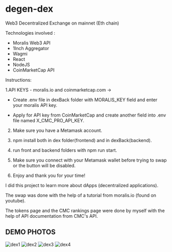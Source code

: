 # degen-dex
Web3 Decentralized Exchange on mainnet (Eth chain)

Technologies involved : 
- Moralis Web3 API
- 1Inch Aggregator
- Wagmi
- React
- NodeJS
- CoinMarketCap API

Instructions:


1.API KEYS - moralis.io and coinmarketcap.com -> 

* Create .env file in dexBack folder with MORALIS_KEY field and enter your moralis API key.
  
* Apply for API key from CoinMarketCap and create another field into .env file named X_CMC_PRO_API_KEY.


2. Make sure you have a Metamask account.


3. npm install both in dex folder(frontend) and in dexBack(backend).


4. run front and backend folders with npm run start.
   

5. Make sure you connect with your Metamask wallet before trying to swap or the button will be disabled.


6. Enjoy and thank you for your time!



I did this project to learn more about dApps (decentralized applications).

The swap was done with the help of a tutorial from moralis.io (found on youtube).

The tokens page and the CMC rankings page were done by myself with the help of API documentation from CMC's API. 

## DEMO PHOTOS 

![dex1](https://github.com/RaoulGrn/degen-dex/assets/108396853/6cf9d402-3d21-4ac3-bcb0-8da3554637b2)
![dex2](https://github.com/RaoulGrn/degen-dex/assets/108396853/d920a876-4af4-47e9-b6f7-0ff97fb3a11c)
![dex3](https://github.com/RaoulGrn/degen-dex/assets/108396853/e0fcff27-72e6-43a7-9f1a-4d49260a2b63)
![dex4](https://github.com/RaoulGrn/degen-dex/assets/108396853/5ff3a12d-ca5c-4cfd-b907-a4606fdee5cc)
